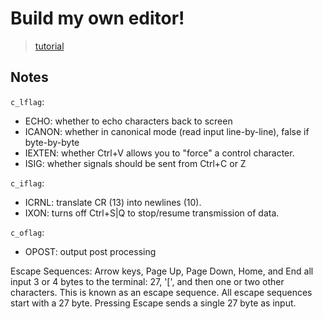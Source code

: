 # Build my own editor!
> [tutorial](https://viewsourcecode.org/snaptoken/kilo/01.setup.html)

## Notes

`c_lflag`:
- ECHO: whether to echo characters back to screen
- ICANON: whether in canonical mode (read input line-by-line), false if
  byte-by-byte
- IEXTEN: whether Ctrl+V allows you to "force" a control character.
- ISIG: whether signals should be sent from Ctrl+C or Z

`c_iflag`:
- ICRNL: translate CR (13) into newlines (10).
- IXON: turns off Ctrl+S|Q to stop/resume transmission of data.

`c_oflag`:
- OPOST: output post processing


Escape Sequences:
Arrow keys, Page Up, Page Down, Home, and End all input 3 or 4 bytes to the
terminal: 27, '[', and then one or two other characters. This is known as an
escape sequence. All escape sequences start with a 27 byte. Pressing Escape
sends a single 27 byte as input.


